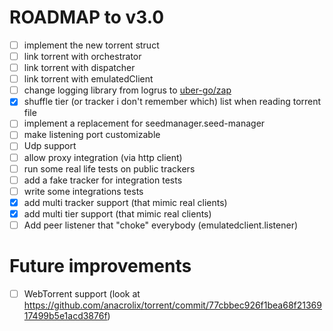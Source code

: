 # ROADMAP to v3.0
- [ ] implement the new torrent struct
- [ ] link torrent with orchestrator
- [ ] link torrent with dispatcher
- [ ] link torrent with emulatedClient
- [ ] change logging library from logrus to [uber-go/zap](https://github.com/uber-go/zap)
- [x] shuffle tier (or tracker i don't remember which) list when reading torrent file
- [ ] implement a replacement for seedmanager.seed-manager
- [ ] make listening port customizable
- [ ] Udp support
- [ ] allow proxy integration (via http client)
- [ ] run some real life tests on public trackers
- [ ] add a fake tracker for integration tests
- [ ] write some integrations tests
- [x] add multi tracker support (that mimic real clients)
- [x] add multi tier support (that mimic real clients)
- [ ] Add peer listener that "choke" everybody (emulatedclient.listener)

# Future improvements
- [ ] WebTorrent support (look at https://github.com/anacrolix/torrent/commit/77cbbec926f1bea68f2136917499b5e1acd3876f)
